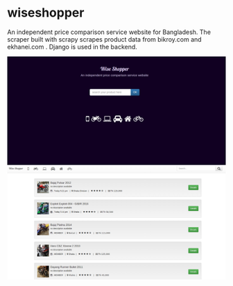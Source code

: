 # wiseshopper

An independent price comparison service website for Bangladesh. 
The scraper built with scrapy scrapes product data from bikroy.com and ekhanei.com . Django is used in the backend. 

![Alt text](/shoppersweb/screenshots/wise1.png )
![Alt text](/shoppersweb/screenshots/wise2.png )
